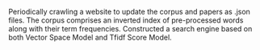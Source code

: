 Periodically crawling a website to update the corpus and papers as .json files. The corpus comprises an inverted index of pre-processed words along with their term frequencies. Constructed a search engine based on both Vector Space Model and Tfidf Score Model.
